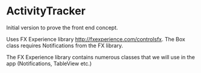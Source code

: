 # ActivityTracker

Initial version to prove the front end concept.

Uses FX Experience library http://fxexperience.com/controlsfx. The Box class requires Notifications from the FX library.

The FX Experience library contains numerous classes that we will use in the app (Notifications, TableView etc.)
